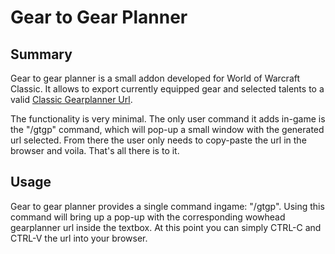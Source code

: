 # Gear to Gear Planner

## Summary
Gear to gear planner is a small addon developed for World of Warcraft Classic. It allows to export currently equipped gear and selected talents to a valid [Classic Gearplanner Url](https://classic.wowhead.com/gear-planner).

The functionality is very minimal. The only user command it adds in-game is the "/gtgp" command, which will pop-up a small window with the generated url selected. From there the user only needs to copy-paste the url in the browser and voila. That's all there is to it.

## Usage
Gear to gear planner provides a single command ingame: "/gtgp".
Using this command will bring up a pop-up with the corresponding wowhead gearplanner url inside the textbox. At this point you can simply CTRL-C and CTRL-V the url into your browser.
